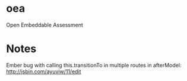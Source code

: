 oea
===

Open Embeddable Assessment

Notes
=====


Ember bug with calling this.transitionTo in multiple routes in afterModel:
http://jsbin.com/ayuviw/11/edit